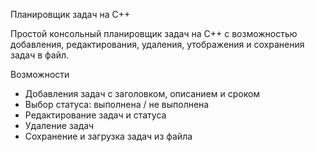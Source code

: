 Планировщик задач на С++

Простой консольный планировщик задач на С++ с возможностью добавления, редактирования, удаления, утображения и сохранения задач в файл.

Возможности

- Добавления задач с заголовком, описанием и сроком
- Выбор статуса: выполнена / не выполнена 
- Редактирование задач и статуса
- Удаление задач
- Сохранение и загрузка задач из файла
